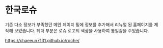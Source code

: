 # 한국로슈

  기존 다소 정보가 부족했던 메인 페이지 밑에 정보를 추가해서 리뉴얼 된 홈페이지를 제작해 보았습니다.
  헤더 부분은 로슈 로고의 색상을 사용하여 통일감을 주었습니다.

 https://chaeeun7131.github.io/roche/
